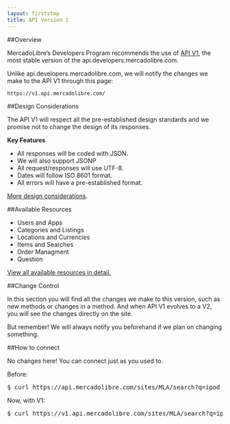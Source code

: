 ```yaml
---
layout: firststep
title: API Version 1
---
```



##Overview

MercadoLibre’s Developers Program recommends the use of [API V1](), the most stable version of the api.developers.mercadolibre.com.

Unlike api.developers.mercadolibre.com, we will notify the changes we make to the API V1
through this page:

<pre><code>https://v1.api.mercadolibre.com/</code></pre>


##Design Considerations

The API V1 will respect all the pre-established design standards and we promise not to change the design of its responses.


__Key Features__

<ul class="ch-list parameters">
	<li>All responses will be coded with JSON.</li>
	<li>We will also support JSONP</li>
	<li>All request/responses will use UTF-8.</li>
	<li>Dates will follow ISO 8601 format.</li>
	<li>All errors will have a pre-established format.</li>
</ul>

[More design considerations](/design-considerations/).


##Available Resources

<ul class="ch-list parameters">
	<li>Users and Apps</li>
	<li>Categories and Listings</li>
	<li>Locations and Currencies</li>
	<li>Items and Searches</li>
	<li>Order Managment</li>
	<li>Question</li>
</ul>

[View all available resources in detail.](/API-directory/)


##Change Control

In this section you will find all the changes we make to this version, such as new methods or
changes in a method. And when API V1 evolves to a V2, you will see the changes directly on
the site.

But remember! We will always notify you beforehand if we plan on changing something.


##How to connect

No changes here! You can connect just as you used to.

Before: 

<pre class="terminal">$ curl https://api.mercadolibre.com/sites/MLA/search?q=ipod</pre>


Now, with V1: 

<pre class="terminal">$ curl https://v1.api.mercadolibre.com/sites/MLA/search?q=ipod</pre>


